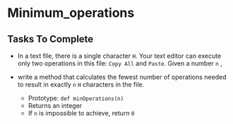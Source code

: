 #   Minimum_operations

## Tasks To Complete

  + In a text file, there is a single character `H`. Your text editor can execute only two operations in this file: `Copy All` and `Paste`. Given a number  `n` , 
  + write a method that calculates the fewest number of operations needed to result in exactly `n` `H` characters in the file.


    + Prototype: `def minOperations(n)`
    + Returns an integer
    + If `n` is impossible to achieve, return `0`
    
